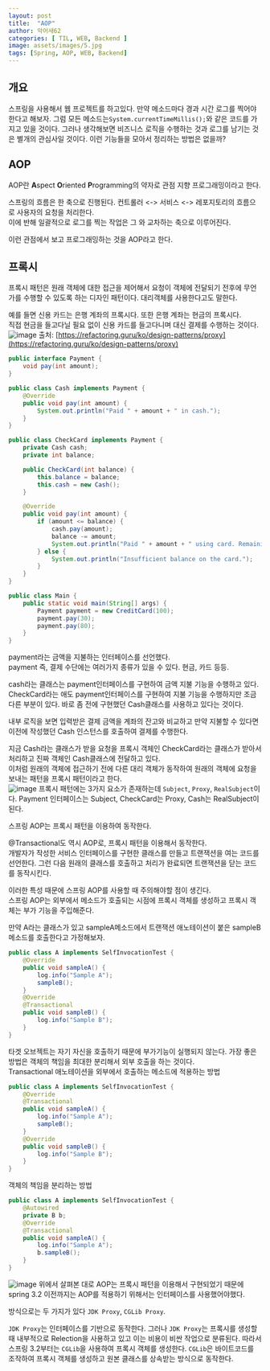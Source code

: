```yaml
---
layout: post
title:  "AOP"
author: 악어새62
categories: [ TIL, WEB, Backend ]
image: assets/images/5.jpg
tags: [Spring, AOP, WEB, Backend]
---
```

## 개요

스프링을 사용해서 웹 프로젝트를 하고있다. 만약 메소드마다 경과 시간 로그를 찍어야한다고 해보자. 그럼 모든 메소드는`System.currentTimeMillis();`와 같은 코드를 가지고 있을 것이다. 그러나 생각해보면 비즈니스 로직을 수행하는 것과 로그를 남기는 것은 별개의 관심사일 것이다. 이런 기능들을 모아서 정리하는 방법은 없을까?

## AOP

AOP란 **A**spect **O**riented **P**rogramming의 약자로 관점 지향 프로그래밍이라고 한다.

스프링의 흐름은 한 축으로 진행된다. 컨트롤러 <->  서비스 <-> 레포지토리의 흐름으로 사용자의 요청을 처리한다.  
이에 반해 일괄적으로 로그를 찍는 작업은 그 와 교차하는 축으로 이루어진다.

이런 관점에서 보고 프로그래밍하는 것을 AOP라고 한다.

## 프록시

프록시 패턴은 원래 객체에 대한 접근을 제어해서 요청이 객체에 전달되기 전후에 무언가를 수행할 수 있도록 하는 디자인 패턴이다.
대리객체를 사용한다고도 말한다.

예를 들면 신용 카드는 은행 계좌의 프록시다. 또한 은행 계좌는 현금의 프록시다.  
직접 현금을 들고다닐 필요 없이 신용 카드를 들고다니며 대신 결제를 수행하는 것이다.
![image](https://github.com/user-attachments/assets/16f41000-13e1-49db-8f17-845267eb16e6)
출처: [https://refactoring.guru/ko/design-patterns/proxy](https://refactoring.guru/ko/design-patterns/proxy)

```java
public interface Payment {
    void pay(int amount);
}

public class Cash implements Payment {
    @Override
    public void pay(int amount) {
        System.out.println("Paid " + amount + " in cash.");
    }
}

public class CheckCard implements Payment {
    private Cash cash;
    private int balance;

    public CheckCard(int balance) {
        this.balance = balance;
        this.cash = new Cash();
    }

    @Override
    public void pay(int amount) {
        if (amount <= balance) {
            cash.pay(amount);
            balance -= amount;
            System.out.println("Paid " + amount + " using card. Remaining balance: " + balance);
        } else {
            System.out.println("Insufficient balance on the card.");
        }
    }
}

public class Main {
    public static void main(String[] args) {
        Payment payment = new CreditCard(100);
        payment.pay(30);
        payment.pay(80);
    }
}
```
payment라는 금액을 지불하는 인터페이스를 선언했다.  
payment 즉, 결제 수단에는 여러가지 종류가 있을 수 있다. 현금, 카드 등등.

cash라는 클래스는 payment인터페이스를 구현하여 금액 지불 기능을 수행하고 있다.  
CheckCard라는 애도 payment인터페이스를 구현하여 지불 기능을 수행하지만 조금 다른 부분이 있다. 바로 좀 전에 구현했던 Cash클래스를 사용하고 있다는 것이다.

내부 로직을 보면 입력받은 결제 금액을 계좌의 잔고와 비교하고 만약 지불할 수 있다면 이전에 작성했던 Cash 인스턴스를 호출하여 결제를 수행한다.

지금 Cash라는 클래스가 받을 요청을 프록시 객체인 CheckCard라는 클래스가 받아서 처리하고 진짜 객체인 Cash클래스에 전달하고 있다.  
이처럼 원래의 객체에 접근하기 전에 다른 대리 객체가 동작하여 원래의 객체에 요청을 보내는 패턴을 프록시 패턴이라고 한다.  
![image](https://github.com/user-attachments/assets/e21bb419-5a6f-412c-b5a9-159fa05a0998)
프록시 패턴에는 3가지 요소가 존재하는데 `Subject`, `Proxy`, `RealSubject`이다. Payment 인터페이스는 Subject, CheckCard는 Proxy, Cash는 RealSubject이 된다.

스프링 AOP는 프록시 패턴을 이용하여 동작한다.

@Transactional도 역시 AOP로, 프록시 패턴을 이용해서 동작한다.  
개발자가 작성한 서비스 인터페이스를 구현한 클래스를 만들고 트랜잭션을 여는 코드를 선언한다. 그런 다음 원래의 클래스를 호출하고 처리가 완료되면 트랜잭션을 닫는 코드를 동작시킨다.

이러한 특성 때문에 스프링 AOP를 사용할 때 주의해야할 점이 생긴다.  
스프링 AOP는 외부에서 메소드가 호출되는 시점에 프록시 객체를 생성하고 프록시 객체는 부가 기능을 주입해준다.

만약 A라는 클래스가 있고 sampleA메소드에서 트랜잭션 애노테이션이 붙은 sampleB 메소드를 호출한다고 가정해보자.
```java
public class A implements SelfInvocationTest {
    @Override
    public void sampleA() {
        log.info("Sample A");
        sampleB();
    }
    @Override
    @Transactional
    public void sampleB() {
        log.info("Sample B");
    }
}
```

타겟 오브젝트는 자기 자신을 호출하기 때문에 부가기능이 실행되지 않는다. 가장 좋은 방법은 객체의 책임을 최대한 분리해서 외부 호출을 하는 것이다.  
Transactional 애노테이션을 외부에서 호출하는 메소드에 적용하는 방법
```java
public class A implements SelfInvocationTest {
    @Override
    @Transactional
    public void sampleA() {
        log.info("Sample A");
        sampleB();
    }
    @Override
    public void sampleB() {
        log.info("Sample B");
    }
}
```
객체의 책임을 분리하는 방법
```java
public class A implements SelfInvocationTest {
    @Autowired
    private B b;
    @Override
    @Transactional
    public void sampleA() {
        log.info("Sample A");
        b.sampleB();
    }
}
```
 ![image](https://github.com/user-attachments/assets/f84e8ffd-1732-4a3e-be30-076d2b9fb25e)
위에서 살펴본 대로 AOP는 프록시 패턴을 이용해서 구현되었기 때문에 spring 3.2 이전까지는 AOP를 적용하기 위해서는 인터페이스를 사용했어야했다.

방식으로는 두 가지가 있다 `JDK Proxy`, `CGLib Proxy`.

`JDK Proxy`는 인터페이스를 기반으로 동작한다. 그러나 `JDK Proxy`는 프록시를 생성할 때 내부적으로 Relection을 사용하고 있고 이는 비용이 비싼 작업으로 분류된다. 따라서 스프링 3.2부터는 `CGLib`을 사용하여 프록시 객체를 생성한다. `CGLib`은 바이트코드를 조작하여 프록시 객체를 생성하고 원본 클래스를 상속받는 방식으로 동작한다. 